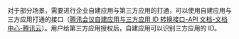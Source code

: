 对于部分场景，需要进行企业自建应用与第三方应用的打通，可以使用自建应用与三方应用打通的接口（[腾讯会议自建应用与三方应用 ID 转换接口-API 文档-文档中心-腾讯云](https://cloud.tencent.com/document/product/1095/82247)）。用户给第三方应用授权后，自建应用可以识别三方应用的 ID。
